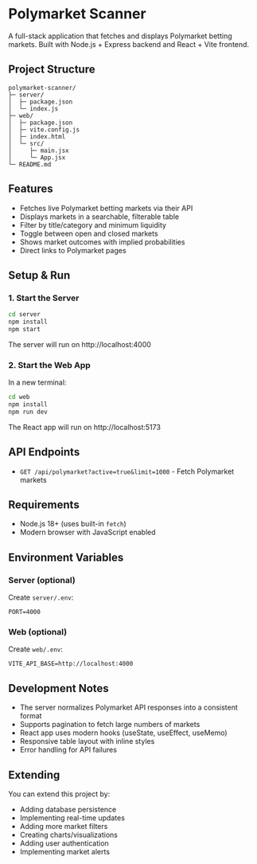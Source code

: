 # Polymarket Scanner

A full-stack application that fetches and displays Polymarket betting markets. Built with Node.js + Express backend and React + Vite frontend.

## Project Structure

```
polymarket-scanner/
├─ server/
│  ├─ package.json
│  └─ index.js
├─ web/
│  ├─ package.json
│  ├─ vite.config.js
│  ├─ index.html
│  └─ src/
│     ├─ main.jsx
│     └─ App.jsx
└─ README.md
```

## Features

- Fetches live Polymarket betting markets via their API
- Displays markets in a searchable, filterable table
- Filter by title/category and minimum liquidity
- Toggle between open and closed markets
- Shows market outcomes with implied probabilities
- Direct links to Polymarket pages

## Setup & Run

### 1. Start the Server

```bash
cd server
npm install
npm start
```

The server will run on http://localhost:4000

### 2. Start the Web App

In a new terminal:

```bash
cd web
npm install
npm run dev
```

The React app will run on http://localhost:5173

## API Endpoints

- `GET /api/polymarket?active=true&limit=1000` - Fetch Polymarket markets

## Requirements

- Node.js 18+ (uses built-in `fetch`)
- Modern browser with JavaScript enabled

## Environment Variables

### Server (optional)

Create `server/.env`:

```
PORT=4000
```

### Web (optional)

Create `web/.env`:

```
VITE_API_BASE=http://localhost:4000
```

## Development Notes

- The server normalizes Polymarket API responses into a consistent format
- Supports pagination to fetch large numbers of markets
- React app uses modern hooks (useState, useEffect, useMemo)
- Responsive table layout with inline styles
- Error handling for API failures

## Extending

You can extend this project by:

- Adding database persistence
- Implementing real-time updates
- Adding more market filters
- Creating charts/visualizations
- Adding user authentication
- Implementing market alerts
